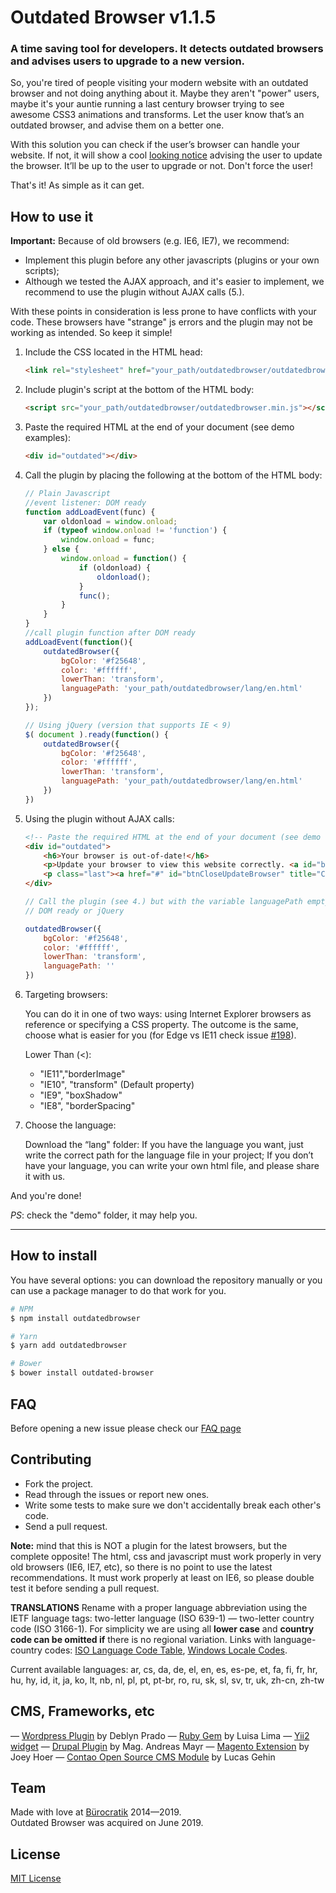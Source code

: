# Outdated Browser v1.1.5

### A time saving tool for developers. It detects outdated browsers and advises users to upgrade to a new version.

So, you're tired of people visiting your modern website with an outdated browser and not doing anything about it.
Maybe they aren't "power" users, maybe it's your auntie running a last century browser trying to see awesome CSS3 animations and transforms. Let the user know that’s an outdated browser, and advise them on a better one.

With this solution you can check if the user’s browser can handle your website. If not, it will show a cool [looking notice](http://d.pr/i/Xhf) advising the user to update the browser. It’ll be up to the user to upgrade or not. Don't force the user!

That's it! As simple as it can get.

## How to use it
**Important:** Because of old browsers (e.g. IE6, IE7), we recommend:


* Implement this plugin before any other javascripts (plugins or your own scripts); 
* Although we tested the AJAX approach, and it's easier to implement, we recommend to use the plugin without AJAX calls (5.).

With these points in consideration is less prone to have conflicts with your code. These browsers have "strange" js errors and the plugin may not be working as intended. So keep it simple! 

1. Include the CSS located in the HTML head:

    ```html
    <link rel="stylesheet" href="your_path/outdatedbrowser/outdatedbrowser.min.css">
    ```

2. Include plugin's script at the bottom of the HTML body:

    ```html
    <script src="your_path/outdatedbrowser/outdatedbrowser.min.js"></script>
    ```

3. Paste the required HTML at the end of your document (see demo examples):

    ```html
    <div id="outdated"></div>
    ```

4. Call the plugin by placing the following at the bottom of the HTML body:

    ```javascript
    // Plain Javascript
    //event listener: DOM ready
    function addLoadEvent(func) {
        var oldonload = window.onload;
        if (typeof window.onload != 'function') {
            window.onload = func;
        } else {
            window.onload = function() {
                if (oldonload) {
                    oldonload();
                }
                func();
            }
        }
    }
    //call plugin function after DOM ready
    addLoadEvent(function(){
        outdatedBrowser({
            bgColor: '#f25648',
            color: '#ffffff',
            lowerThan: 'transform',
            languagePath: 'your_path/outdatedbrowser/lang/en.html'
        })
    });
    ```

    ```javascript
    // Using jQuery (version that supports IE < 9)
    $( document ).ready(function() {
        outdatedBrowser({
            bgColor: '#f25648',
            color: '#ffffff',
            lowerThan: 'transform',
            languagePath: 'your_path/outdatedbrowser/lang/en.html'
        })
    })
    ```

5. Using the plugin without AJAX calls:
    
    ```html
    <!-- Paste the required HTML at the end of your document (see demo examples) -->
    <div id="outdated">
        <h6>Your browser is out-of-date!</h6>
        <p>Update your browser to view this website correctly. <a id="btnUpdateBrowser" href="http://outdatedbrowser.com/">Update my browser now </a></p>
        <p class="last"><a href="#" id="btnCloseUpdateBrowser" title="Close">&times;</a></p>
    </div>
    ```

    
    ```javascript
    // Call the plugin (see 4.) but with the variable languagePath empty: 
    // DOM ready or jQuery
    
    outdatedBrowser({
        bgColor: '#f25648',
        color: '#ffffff',
        lowerThan: 'transform',
        languagePath: ''
    })
    ```

6. Targeting browsers:

    You can do it in one of two ways: using Internet Explorer browsers as reference or specifying a CSS property. The outcome is the same, choose what is easier for you (for Edge vs IE11 check issue [#198](https://github.com/burocratik/outdated-browser/issues/198)).

    Lower Than (<):
    * "IE11","borderImage"
    * "IE10", "transform" (Default property)
    * "IE9", "boxShadow"
    * "IE8", "borderSpacing"

7. Choose the language:

    Download the “lang" folder: If you have the language you want, just write the correct path for the language file in your project; If you don’t have your language, you can write your own html file, and please share it with us.

And you're done!

*PS*: check the "demo" folder, it may help you.

***


## How to install

You have several options: you can download the repository manually or you can use a package manager to do that work for you.

```bash
# NPM
$ npm install outdatedbrowser

# Yarn
$ yarn add outdatedbrowser

# Bower
$ bower install outdated-browser
```

## FAQ

Before opening a new issue please check our [FAQ page](https://github.com/burocratik/outdated-browser/wiki/FAQ)


## Contributing

* Fork the project.
* Read through the issues or report new ones.
* Write some tests to make sure we don't accidentally break each other's code.
* Send a pull request.

**Note:** mind that this is NOT a plugin for the latest browsers, but the complete opposite! The html, css and javascript must work properly in very old browsers (IE6, IE7, etc), so there is no point to use the latest recommendations. It must work properly at least on IE6, so please double test it before sending a pull request.

**TRANSLATIONS**
Rename with a proper language abbreviation using the IETF language tags: two-letter language (ISO 639-1)  — two-letter country code (ISO 3166-1). For simplicity we are using all **lower case** and **country code can be omitted if** there is no regional variation. Links with language-country codes: [ISO Language Code Table](http://www.lingoes.net/en/translator/langcode.htm), [Windows Locale Codes](http://www.science.co.il/Language/Locale-codes.asp).

Current available languages: ar, cs, da, de, el, en, es, es-pe, et, fa, fi, fr, hr, hu, hy, id, it, ja, ko, lt, nb, nl, pl, pt, pt-br, ro, ru, sk, sl, sv, tr, uk, zh-cn, zh-tw

## CMS, Frameworks, etc
— [Wordpress Plugin](https://github.com/deblynprado/wp-outdated-browser) by Deblyn Prado
— [Ruby Gem](https://github.com/luisalima/outdatedbrowser_rails) by Luisa Lima
— [Yii2 widget](http://www.yiiframework.com/extension/yii2-outdated-browser)
— [Drupal Plugin](https://www.drupal.org/sandbox/agoradesign/2369737) by Mag. Andreas Mayr
— [Magento Extension](https://github.com/gaugeinteractive/magento-outdated-browser) by Joey Hoer
— [Contao Open Source CMS Module](https://github.com/lucasgehin/contao-outdatedbrowser) by Lucas Gehin

## Team

Made with love at [Bürocratik](http://burocratik.com) 2014—2019.<br>
Outdated Browser was acquired on June 2019.

## License

[MIT License](http://zenorocha.mit-license.org/)

